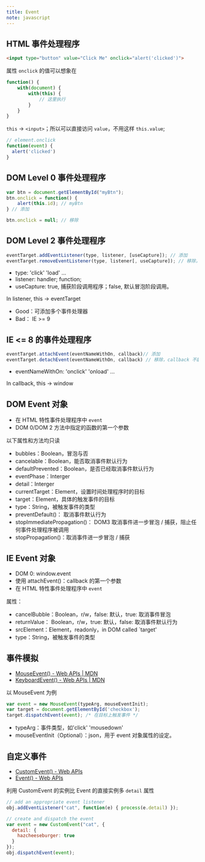 ```yaml
---
title: Event
note: javascript
---
```


## HTML 事件处理程序

```html
<input type="button" value="Click Me" onclick="alert('clicked')">
```

属性 `onclick` 的值可以想象在

```javascript
function() {
    with(document) {
        with(this) {
            // 这里执行
        }
    }
}
```

`this` -> `<input>`；所以可以直接访问 `value`，不用这样 `this.value`;

```javascript
// element.onclick
function(event) {
  alert('clicked')
}
```

## DOM Level 0 事件处理程序

```javascript
var btn = document.getElementById("myBtn");
btn.onclick = function() {
    alert(this.id); // myBtn
} // 添加

btn.onclick = null; // 移除
```

## DOM Level 2 事件处理程序

```javascript
eventTarget.addEventListener(type, listener, [useCapture]); // 添加
eventTarget.removeEventListener(type, listener[, useCapture]); // 移除，listener 不能是匿名函数
```

- type: 'click' 'load' ...
- listener: handler; function;
- useCapture: true, 捕获阶段调用程序；false, 默认冒泡阶段调用。

In listener, this -> eventTarget

- Good：可添加多个事件处理器
- Bad： IE >= 9

## IE <= 8 的事件处理程序

```javascript
eventTarget.attachEvent(eventNameWithOn, callback)// 添加
eventTarget.detachEvent(eventNameWithOn, callback) // 移除，callback 不能是匿名函数
```

- eventNameWithOn: 'onclick' 'onload' ...

In callback, this -> window

## DOM Event 对象

- 在 HTML 特性事件处理程序中 `event`
- DOM 0/DOM 2 方法中指定的函数的第一个参数

以下属性和方法均只读

- bubbles：Boolean，冒泡与否
- cancelable：Boolean，能否取消事件默认行为
- defaultPrevented：Boolean，是否已经取消事件默认行为
- eventPhase：Interger
- detail：Interger
- currentTarget：Element，设置时间处理程序时的目标
- target：Element，具体的触发事件的目标
- type：String，被触发事件的类型
- preventDefault()： 取消事件默认行为
- stopImmediatePropagation()： DOM3 取消事件进一步冒泡 / 捕获，阻止任何事件处理程序被调用
- stopPropagation()：取消事件进一步冒泡 / 捕获

## IE Event 对象

- DOM 0: window.event
- 使用 attachEvent()：callback 的第一个参数
- 在 HTML 特性事件处理程序中 `event`

属性：

- cancelBubble：Boolean，r/w，false: 默认，true: 取消事件冒泡
- returnValue： Boolean，r/w，true: 默认，false: 取消事件默认行为
- srcElement：Element，readonly，in DOM called `target'
- type：String，被触发事件的类型

## 事件模拟

- [MouseEvent() - Web APIs \| MDN](https://developer.mozilla.org/en-US/docs/Web/API/MouseEvent/MouseEvent)
- [KeyboardEvent() - Web APIs \| MDN](https://developer.mozilla.org/en-US/docs/Web/API/KeyboardEvent/KeyboardEvent)

以 MouseEvent 为例

```javascript
var event = new MouseEvent(typeArg, mouseEventInit);
var target = document.getElementById('checkbox');
target.dispatchEvent(event); /* 在目标上触发事件 */
```

- typeArg：事件类型，如'click' 'mousedown'
- mouseEventInit（Optional）：json，用于 event 对象属性的设定。

## 自定义事件

- [CustomEvent() - Web APIs](https://developer.mozilla.org/en-US/docs/Web/API/CustomEvent/CustomEvent)
- [Event() - Web APIs](https://developer.mozilla.org/en-US/docs/Web/API/Event/Event)

利用 CustomEvent 的实例比 Event 的直接实例多 `detail` 属性

```javascript
// add an appropriate event listener
obj.addEventListener("cat", function(e) { process(e.detail) });

// create and dispatch the event
var event = new CustomEvent("cat", {
  detail: {
    hazcheeseburger: true
  }
});
obj.dispatchEvent(event);
```
